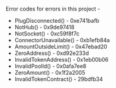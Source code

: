 Error codes for errors in this project -

- PlugDisconnected() - 0xe741bafb
- NotHub() - 0x9de97418
- NotSocket() - 0xc59f8f7c
- ConnectorUnavailable() - 0xb1efb84a
- AmountOutsideLimit() - 0x47ebad20
- ZeroAddress() - 0xd92e233d
- InvalidTokenAddress() - 0x1eb00b06
- InvalidPoolId() - 0x0afa7ee8
- ZeroAmount() - 0x1f2a2005
- InvalidTokenContract() - 29bdfb34
